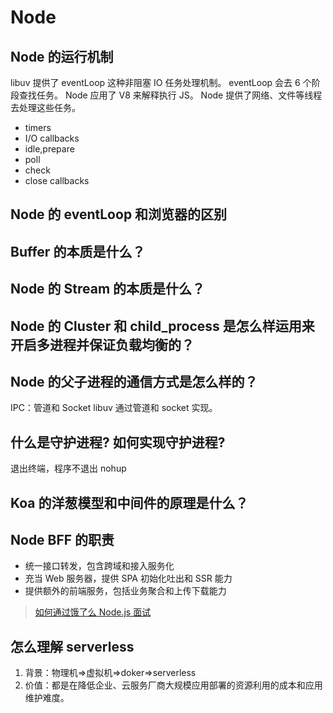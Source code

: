 # Node

## Node 的运行机制

libuv 提供了 eventLoop 这种非阻塞 IO 任务处理机制。
eventLoop 会去 6 个阶段查找任务。
Node 应用了 V8 来解释执行 JS。
Node 提供了网络、文件等线程去处理这些任务。

- timers
- I/O callbacks
- idle,prepare
- poll
- check
- close callbacks

## Node 的 eventLoop 和浏览器的区别

## Buffer 的本质是什么？

## Node 的 Stream 的本质是什么？

## Node 的 Cluster 和 child_process 是怎么样运用来开启多进程并保证负载均衡的？

## Node 的父子进程的通信方式是怎么样的？

IPC：管道和 Socket
libuv 通过管道和 socket 实现。

## 什么是守护进程? 如何实现守护进程?

退出终端，程序不退出
nohup

## Koa 的洋葱模型和中间件的原理是什么？

## Node BFF 的职责

- 统一接口转发，包含跨域和接入服务化
- 充当 Web 服务器，提供 SPA 初始化吐出和 SSR 能力
- 提供额外的前端服务，包括业务聚合和上传下载能力

> [如何通过饿了么 Node.js 面试](https://github.com/ElemeFE/node-interview/tree/master/sections/zh-cn)

## 怎么理解 serverless

1. 背景：物理机=>虚拟机=>doker=>serverless
2. 价值：都是在降低企业、云服务厂商大规模应用部署的资源利用的成本和应用维护难度。
